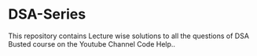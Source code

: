 # DSA-Series
This repository contains Lecture wise solutions to all the questions of DSA Busted course on the Youtube Channel Code Help..
